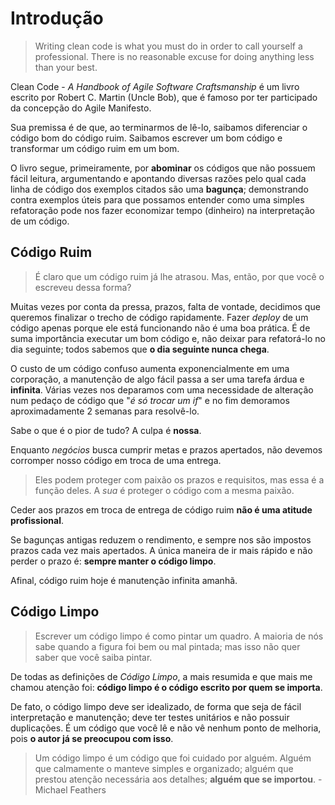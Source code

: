 # Introdução

> Writing clean code is what you must do in order to call yourself a professional. There is no reasonable excuse for doing anything less than your best.

Clean Code - *A Handbook of Agile Software Craftsmanship* é um livro escrito por Robert C. Martin (Uncle Bob), que é famoso por ter participado da concepção do Agile Manifesto.

Sua premissa é de que, ao terminarmos de lê-lo, saibamos diferenciar o código bom do código ruim. Saibamos escrever um bom código e transformar um código ruim em um bom.

O livro segue, primeiramente, por **abominar** os códigos que não possuem fácil leitura, argumentando e apontando diversas razões pelo qual cada linha de código dos exemplos citados são uma **bagunça**; demonstrando contra exemplos úteis para que possamos entender como uma simples refatoração pode nos fazer economizar tempo (dinheiro) na interpretação de um código.

## Código Ruim

> É claro que um código ruim já lhe atrasou. Mas, então, por que você o escreveu dessa forma?

Muitas vezes por conta da pressa, prazos, falta de vontade, decidimos que queremos finalizar o trecho de código rapidamente. Fazer *deploy* de um código apenas porque ele está funcionando não é uma boa prática. É de suma importância executar um bom código e, não deixar para refatorá-lo no dia seguinte; todos sabemos que **o dia seguinte nunca chega**.

O custo de um código confuso aumenta exponencialmente em uma corporação, a manutenção de algo fácil passa a ser uma tarefa árdua e **infinita**. Várias vezes nos deparamos com uma necessidade de alteração num pedaço de código que "*é só trocar um if*" e no fim demoramos aproximadamente 2 semanas para resolvê-lo.

Sabe o que é o pior de tudo? A culpa é **nossa**.

Enquanto *negócios* busca cumprir metas e prazos apertados, não devemos corromper nosso código em troca de uma entrega.

> Eles podem proteger com paixão os prazos e requisitos, mas essa é a função deles. A *sua* é proteger o código com a mesma paixão.

Ceder aos prazos em troca de entrega de código ruim **não é uma atitude profissional**.

Se bagunças antigas reduzem o rendimento, e sempre nos são impostos prazos cada vez mais apertados. A única maneira de ir mais rápido e não perder o prazo é: **sempre manter o código limpo**. 

Afinal, código ruim hoje é manutenção infinita amanhã.

## Código Limpo

> Escrever um código limpo é como pintar um quadro. A maioria de nós sabe quando a figura foi bem ou mal pintada; mas isso não quer saber que você saiba pintar.

De todas as definições de *Código Limpo*, a mais resumida e que mais me chamou atenção foi: **código limpo é o código escrito por quem se importa**.

De fato, o código limpo deve ser idealizado, de forma que seja de fácil interpretação e manutenção; deve ter testes unitários e não possuir duplicações. É um código que você lê e não vê nenhum ponto de melhoria, pois **o autor já se preocupou com isso**.

> Um código limpo é um código que foi cuidado por alguém. Alguém que calmamente o manteve simples e organizado; alguém que prestou atenção necessária aos detalhes; **alguém que se importou**. - Michael Feathers